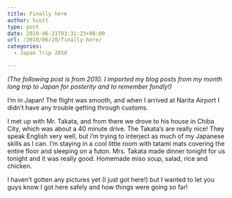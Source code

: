 ```yaml
---
title: Finally here
author: Scott
type: post
date: 2010-06-21T03:31:23+00:00
url: /2010/06/20/finally-here/
categories:
  - Japan Trip 2010

---
```

_(The following post is from 2010. I imported my blog posts from my month long trip to Japan for posterity and to remember fondly!)_

I&#8217;m in Japan! The flight was smooth, and when I arrived at Narita Airport I didn&#8217;t have any trouble getting through customs.

I met up with Mr. Takata, and from there we drove to his house in Chiba City, which was about a 40 minute drive. The Takata&#8217;s are really nice! They speak English very well, but i&#8217;m trying to interject as much of my Japanese skills as I can. I&#8217;m staying in a cool little room with tatami mats covering the entire floor and sleeping on a futon. Mrs. Takata made dinner tonight for us tonight and it was really good. Homemade miso soup, salad, rice and chicken.

I haven&#8217;t gotten any pictures yet (I just got here!) but I wanted to let you guys know I got here safely and how things were going so far!